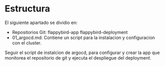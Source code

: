 # Estructura

El siguiente apartado se dividio en:

- Repositorios Git:
    flappybird-app
    flappybird-deployment
- 01_argocd.md: Contiene un script para la instalacion y configuracion con el cluster.

Seguir el script de instalcion de argocd, para configurar y crear la app que monitorea el repositorio de git y ejecuta el despliegue del deployment.
